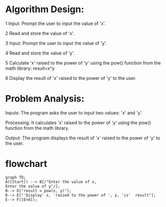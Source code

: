 # Algorithm Design:

1 Input: Prompt the user to input the value of 'x'.

2 Read and store the value of 'x'.

3 Input: Prompt the user to input the value of 'y'.

4 Read and store the value of 'y'.

5 Calculate 'x' raised to the power of 'y' using the pow() function from the math library: result=x^y
 
6 Display the result of 'x' raised to the power of 'y' to the user.

# Problem Analysis:

Inputs: The program asks the user to input two values: 'x' and 'y'.

Processing: It calculates 'x' raised to the power of 'y' using the pow() function from the math library.

Output: The program displays the result of 'x' raised to the power of 'y' to the user.

# flowchart
```mermaid
graph TD;
A([Start]) --> B[/"Enter the value of x,
Enter the value of y"/];
B--> D["result = pow(x, y)"];
D--> E["'Display' x, 'raised to the power of ', y, 'is'  result"];
E--> F([End]);

